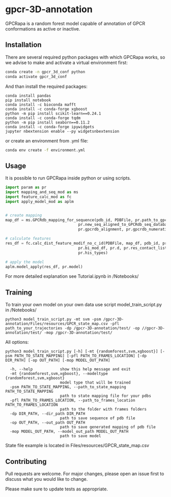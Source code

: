 # gpcr-3D-annotation
GPCRapa is a random forest model capable of annotation of GPCR conformations as active or inactive.

## Installation

There are several required python packages with which GPCRapa works, so we advise to make and activate a virtual environment first:

```bash
conda create -n gpcr_3d_conf python
conda activate gpcr_3d_conf
```
And than install the required packages:

```
conda install pandas
pip install notebook
conda install -c bioconda mafft
conda install -c conda-forge xgboost
python -m pip install scikit-learn==0.24.1
conda install -c conda-forge tqdm
python -m pip install seaborn==0.11.2
conda install -c conda-forge ipywidgets
jupyter nbextension enable --py widgetsnbextension 

```
or create an environment from .yml file:

```bash
conda env create -f environment.yml
```

## Usage
It is possible to run GPCRapa inside python or using scripts.

```python
import param as pr
import mapping_and_seq_mod as ms
import feature_calc_mod as fc
import apply_model_mod as aplm


# create mapping
map_df = ms.GPCRdb_mapping_for_sequence(pdb_id, PDBFile, pr.path_to_gpcrdb_files, dir_path, out_path,
                                pr.new_seq_aligned_to_GPCRdb_seq_database, pr.canonical_residues_dict,
                                pr.gpcrdb_alignment, pr.gpcrdb_numeration, pr.his_types, pr.d)

# calculate features
res_df = fc.calc_dist_feature_modif_no_c_id(PDBFile, map_df, pdb_id, pr.one_mod_df,
                                pr.bi_mod_df, pr.d, pr.res_contact_list, pr.one_mod_feat, 
                                pr.his_types)

# apply the model
aplm.model_apply(res_df, pr.model)
```
For more detailed explanation see Tutorial.ipynb in /Notebooks/

## Training

To train your own model on your own data use script model_train_script.py in /Notebooks/

```
python3 model_train_script.py -mt svm -psm /gpcr-3D-annotation/Files/resources/GPCR_state_map.csv -pfl path_to_your_trajectories -dp /gpcr-3D-annotation/test/ -op //gpcr-3D-annotation/test/ -mop /gpcr-3D-annotation/test/
```
All options:

```
python3 model_train_script.py [-h] [-mt {randomforest,svm,xgboost}] [-psm PATH_TO_STATE_MAPPING] [-pfl PATH_TO_FRAMES_LOCATION] [-dp DIR_PATH] [-op OUT_PATH] [-mop MODEL_OUT_PATH]

  -h, --help            show this help message and exit
  -mt {randomforest,svm,xgboost}, --modeltype {randomforest,svm,xgboost}
                        model type that will be trained
  -psm PATH_TO_STATE_MAPPING, --path_to_state_mapping PATH_TO_STATE_MAPPING
                        path to state mapping file for your pdbs
  -pfl PATH_TO_FRAMES_LOCATION, --path_to_frames_location PATH_TO_FRAMES_LOCATION
                        path to the folder with frames folders
  -dp DIR_PATH, --dir_path DIR_PATH
                        path to save sequence of pdb file
  -op OUT_PATH, --out_path OUT_PATH
                        path to save generated mapping of pdb file
  -mop MODEL_OUT_PATH, --model_out_path MODEL_OUT_PATH
                        path to save model
```
State file example is located in Files/resources/GPCR_state_map.csv

## Contributing
Pull requests are welcome. For major changes, please open an issue first to discuss what you would like to change.

Please make sure to update tests as appropriate.
